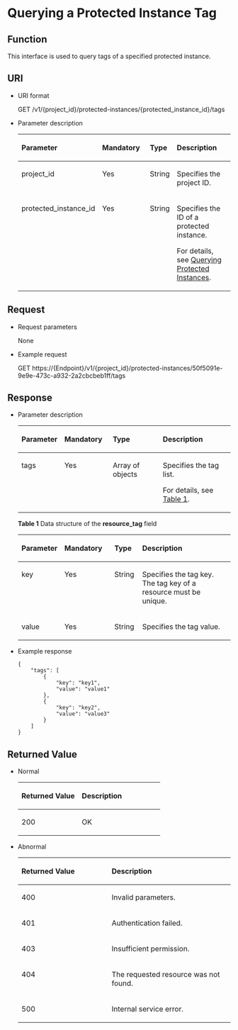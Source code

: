 # Querying a Protected Instance Tag<a name="sdrs_05_0805"></a>

## Function<a name="section4824646124711"></a>

This interface is used to query tags of a specified protected instance.

## URI<a name="section182518469474"></a>

-   URI format

    GET /v1/\{project\_id\}/protected-instances/\{protected\_instance\_id\}/tags

-   Parameter description

    <a name="table982754614711"></a>
    <table><thead align="left"><tr id="row796014469473"><th class="cellrowborder" valign="top" width="19.39%" id="mcps1.1.5.1.1"><p id="p696084618471"><a name="p696084618471"></a><a name="p696084618471"></a><strong id="b842352706162023"><a name="b842352706162023"></a><a name="b842352706162023"></a>Parameter</strong></p>
    </th>
    <th class="cellrowborder" valign="top" width="26.530000000000005%" id="mcps1.1.5.1.2"><p id="p119603469470"><a name="p119603469470"></a><a name="p119603469470"></a><strong id="b84235270615447"><a name="b84235270615447"></a><a name="b84235270615447"></a>Mandatory</strong></p>
    </th>
    <th class="cellrowborder" valign="top" width="12.24%" id="mcps1.1.5.1.3"><p id="p49602046114713"><a name="p49602046114713"></a><a name="p49602046114713"></a><strong id="b84235270615453"><a name="b84235270615453"></a><a name="b84235270615453"></a>Type</strong></p>
    </th>
    <th class="cellrowborder" valign="top" width="41.84%" id="mcps1.1.5.1.4"><p id="p129601446124715"><a name="p129601446124715"></a><a name="p129601446124715"></a><strong id="b84235270615457"><a name="b84235270615457"></a><a name="b84235270615457"></a>Description</strong></p>
    </th>
    </tr>
    </thead>
    <tbody><tr id="row696014694719"><td class="cellrowborder" valign="top" width="19.39%" headers="mcps1.1.5.1.1 "><p id="p0960746124715"><a name="p0960746124715"></a><a name="p0960746124715"></a>project_id</p>
    </td>
    <td class="cellrowborder" valign="top" width="26.530000000000005%" headers="mcps1.1.5.1.2 "><p id="p99601446154714"><a name="p99601446154714"></a><a name="p99601446154714"></a>Yes</p>
    </td>
    <td class="cellrowborder" valign="top" width="12.24%" headers="mcps1.1.5.1.3 "><p id="p2960146124716"><a name="p2960146124716"></a><a name="p2960146124716"></a>String</p>
    </td>
    <td class="cellrowborder" valign="top" width="41.84%" headers="mcps1.1.5.1.4 "><p id="p4960184612473"><a name="p4960184612473"></a><a name="p4960184612473"></a>Specifies the project ID.</p>
    </td>
    </tr>
    <tr id="row17960204684712"><td class="cellrowborder" valign="top" width="19.39%" headers="mcps1.1.5.1.1 "><p id="p596064624711"><a name="p596064624711"></a><a name="p596064624711"></a>protected_instance_id</p>
    </td>
    <td class="cellrowborder" valign="top" width="26.530000000000005%" headers="mcps1.1.5.1.2 "><p id="p3960184617471"><a name="p3960184617471"></a><a name="p3960184617471"></a>Yes</p>
    </td>
    <td class="cellrowborder" valign="top" width="12.24%" headers="mcps1.1.5.1.3 "><p id="p596064664713"><a name="p596064664713"></a><a name="p596064664713"></a>String</p>
    </td>
    <td class="cellrowborder" valign="top" width="41.84%" headers="mcps1.1.5.1.4 "><p id="p119613464471"><a name="p119613464471"></a><a name="p119613464471"></a>Specifies the ID of a protected instance.</p>
    <p id="p13101121716915"><a name="p13101121716915"></a><a name="p13101121716915"></a>For details, see <a href="querying-protected-instances.md">Querying Protected Instances</a>.</p>
    </td>
    </tr>
    </tbody>
    </table>


## Request<a name="section883411463475"></a>

-   Request parameters

    None

-   Example request

    GET https://\{Endpoint\}/v1/\{project\_id\}/protected-instances/50f5091e-9e9e-473c-a932-2a2cbcbeb1ff/tags


## Response<a name="section178349461475"></a>

-   Parameter description

    <a name="table17838184694718"></a>
    <table><thead align="left"><tr id="row10961046134712"><th class="cellrowborder" valign="top" width="10.2%" id="mcps1.1.5.1.1"><p id="p119611446134711"><a name="p119611446134711"></a><a name="p119611446134711"></a><strong id="b842352706162023_1"><a name="b842352706162023_1"></a><a name="b842352706162023_1"></a>Parameter</strong></p>
    </th>
    <th class="cellrowborder" valign="top" width="23.47%" id="mcps1.1.5.1.2"><p id="p1996104617477"><a name="p1996104617477"></a><a name="p1996104617477"></a><strong id="b84235270615447_1"><a name="b84235270615447_1"></a><a name="b84235270615447_1"></a>Mandatory</strong></p>
    </th>
    <th class="cellrowborder" valign="top" width="27.55%" id="mcps1.1.5.1.3"><p id="p1696124612470"><a name="p1696124612470"></a><a name="p1696124612470"></a><strong id="b84235270615453_1"><a name="b84235270615453_1"></a><a name="b84235270615453_1"></a>Type</strong></p>
    </th>
    <th class="cellrowborder" valign="top" width="38.78%" id="mcps1.1.5.1.4"><p id="p8961104644718"><a name="p8961104644718"></a><a name="p8961104644718"></a><strong id="b84235270615457_1"><a name="b84235270615457_1"></a><a name="b84235270615457_1"></a>Description</strong></p>
    </th>
    </tr>
    </thead>
    <tbody><tr id="row19961746114718"><td class="cellrowborder" valign="top" width="10.2%" headers="mcps1.1.5.1.1 "><p id="p396154604718"><a name="p396154604718"></a><a name="p396154604718"></a>tags</p>
    </td>
    <td class="cellrowborder" valign="top" width="23.47%" headers="mcps1.1.5.1.2 "><p id="p6961446124718"><a name="p6961446124718"></a><a name="p6961446124718"></a>Yes</p>
    </td>
    <td class="cellrowborder" valign="top" width="27.55%" headers="mcps1.1.5.1.3 "><p id="p1196144618478"><a name="p1196144618478"></a><a name="p1196144618478"></a>Array of objects</p>
    </td>
    <td class="cellrowborder" valign="top" width="38.78%" headers="mcps1.1.5.1.4 "><p id="p119611246124717"><a name="p119611246124717"></a><a name="p119611246124717"></a>Specifies the tag list.</p>
    <p id="p1582425517144"><a name="p1582425517144"></a><a name="p1582425517144"></a>For details, see <a href="#table684444618473">Table 1</a>.</p>
    </td>
    </tr>
    </tbody>
    </table>

    **Table  1**  Data structure of the  **resource\_tag**  field

    <a name="table684444618473"></a>
    <table><thead align="left"><tr id="row6961114614475"><th class="cellrowborder" valign="top" width="10.2%" id="mcps1.2.5.1.1"><p id="p179627461479"><a name="p179627461479"></a><a name="p179627461479"></a><strong id="b842352706162023_2"><a name="b842352706162023_2"></a><a name="b842352706162023_2"></a>Parameter</strong></p>
    </th>
    <th class="cellrowborder" valign="top" width="24.490000000000002%" id="mcps1.2.5.1.2"><p id="p139621546154716"><a name="p139621546154716"></a><a name="p139621546154716"></a><strong id="b84235270615447_2"><a name="b84235270615447_2"></a><a name="b84235270615447_2"></a>Mandatory</strong></p>
    </th>
    <th class="cellrowborder" valign="top" width="13.270000000000001%" id="mcps1.2.5.1.3"><p id="p11962174619471"><a name="p11962174619471"></a><a name="p11962174619471"></a><strong id="b84235270615453_2"><a name="b84235270615453_2"></a><a name="b84235270615453_2"></a>Type</strong></p>
    </th>
    <th class="cellrowborder" valign="top" width="52.04%" id="mcps1.2.5.1.4"><p id="p5962104694712"><a name="p5962104694712"></a><a name="p5962104694712"></a><strong id="b84235270615457_2"><a name="b84235270615457_2"></a><a name="b84235270615457_2"></a>Description</strong></p>
    </th>
    </tr>
    </thead>
    <tbody><tr id="row1596254615471"><td class="cellrowborder" valign="top" width="10.2%" headers="mcps1.2.5.1.1 "><p id="p996217464474"><a name="p996217464474"></a><a name="p996217464474"></a>key</p>
    </td>
    <td class="cellrowborder" valign="top" width="24.490000000000002%" headers="mcps1.2.5.1.2 "><p id="p0962194644715"><a name="p0962194644715"></a><a name="p0962194644715"></a>Yes</p>
    </td>
    <td class="cellrowborder" valign="top" width="13.270000000000001%" headers="mcps1.2.5.1.3 "><p id="p4962144644720"><a name="p4962144644720"></a><a name="p4962144644720"></a>String</p>
    </td>
    <td class="cellrowborder" valign="top" width="52.04%" headers="mcps1.2.5.1.4 "><p id="p13546111671114"><a name="p13546111671114"></a><a name="p13546111671114"></a>Specifies the tag key. The tag key of a resource must be unique.</p>
    </td>
    </tr>
    <tr id="row496204664713"><td class="cellrowborder" valign="top" width="10.2%" headers="mcps1.2.5.1.1 "><p id="p10962346174712"><a name="p10962346174712"></a><a name="p10962346174712"></a>value</p>
    </td>
    <td class="cellrowborder" valign="top" width="24.490000000000002%" headers="mcps1.2.5.1.2 "><p id="p1096224619477"><a name="p1096224619477"></a><a name="p1096224619477"></a>Yes</p>
    </td>
    <td class="cellrowborder" valign="top" width="13.270000000000001%" headers="mcps1.2.5.1.3 "><p id="p396284611472"><a name="p396284611472"></a><a name="p396284611472"></a>String</p>
    </td>
    <td class="cellrowborder" valign="top" width="52.04%" headers="mcps1.2.5.1.4 "><p id="p613413217119"><a name="p613413217119"></a><a name="p613413217119"></a>Specifies the tag value.</p>
    </td>
    </tr>
    </tbody>
    </table>


-   Example response

    ```
    {
        "tags": [
            {
                "key": "key1",
                "value": "value1"
            },
            {
                "key": "key2",
                "value": "value3"
            }
        ]
    }
    ```


## **Returned Value**<a name="section486354618476"></a>

-   Normal

    <a name="table19866104694716"></a>
    <table><thead align="left"><tr id="row7963134614470"><th class="cellrowborder" valign="top" width="42.42%" id="mcps1.1.3.1.1"><p id="p1696315467474"><a name="p1696315467474"></a><a name="p1696315467474"></a><strong id="b842352706175024_1"><a name="b842352706175024_1"></a><a name="b842352706175024_1"></a>Returned Value</strong></p>
    </th>
    <th class="cellrowborder" valign="top" width="57.58%" id="mcps1.1.3.1.2"><p id="p1596315467473"><a name="p1596315467473"></a><a name="p1596315467473"></a><strong id="b84235270615457_3"><a name="b84235270615457_3"></a><a name="b84235270615457_3"></a>Description</strong></p>
    </th>
    </tr>
    </thead>
    <tbody><tr id="row396317469476"><td class="cellrowborder" valign="top" width="42.42%" headers="mcps1.1.3.1.1 "><p id="p17963154694714"><a name="p17963154694714"></a><a name="p17963154694714"></a>200</p>
    </td>
    <td class="cellrowborder" valign="top" width="57.58%" headers="mcps1.1.3.1.2 "><p id="p11963184613472"><a name="p11963184613472"></a><a name="p11963184613472"></a>OK</p>
    </td>
    </tr>
    </tbody>
    </table>


-   Abnormal

    <a name="table1486854619478"></a>
    <table><thead align="left"><tr id="row496334618471"><th class="cellrowborder" valign="top" width="42.42%" id="mcps1.1.3.1.1"><p id="p1696344615478"><a name="p1696344615478"></a><a name="p1696344615478"></a><strong id="b842352706175024_2"><a name="b842352706175024_2"></a><a name="b842352706175024_2"></a>Returned Value</strong></p>
    </th>
    <th class="cellrowborder" valign="top" width="57.58%" id="mcps1.1.3.1.2"><p id="p6963184614475"><a name="p6963184614475"></a><a name="p6963184614475"></a><strong id="b84235270615457_4"><a name="b84235270615457_4"></a><a name="b84235270615457_4"></a>Description</strong></p>
    </th>
    </tr>
    </thead>
    <tbody><tr id="row14963046204717"><td class="cellrowborder" valign="top" width="42.42%" headers="mcps1.1.3.1.1 "><p id="p09631146194710"><a name="p09631146194710"></a><a name="p09631146194710"></a>400</p>
    </td>
    <td class="cellrowborder" valign="top" width="57.58%" headers="mcps1.1.3.1.2 "><p id="p396354619470"><a name="p396354619470"></a><a name="p396354619470"></a>Invalid parameters.</p>
    </td>
    </tr>
    <tr id="row7963104613472"><td class="cellrowborder" valign="top" width="42.42%" headers="mcps1.1.3.1.1 "><p id="p496313465475"><a name="p496313465475"></a><a name="p496313465475"></a>401</p>
    </td>
    <td class="cellrowborder" valign="top" width="57.58%" headers="mcps1.1.3.1.2 "><p id="p0963184664715"><a name="p0963184664715"></a><a name="p0963184664715"></a>Authentication failed.</p>
    </td>
    </tr>
    <tr id="row11963846174710"><td class="cellrowborder" valign="top" width="42.42%" headers="mcps1.1.3.1.1 "><p id="p9963174612474"><a name="p9963174612474"></a><a name="p9963174612474"></a>403</p>
    </td>
    <td class="cellrowborder" valign="top" width="57.58%" headers="mcps1.1.3.1.2 "><p id="p12963154664712"><a name="p12963154664712"></a><a name="p12963154664712"></a>Insufficient permission.</p>
    </td>
    </tr>
    <tr id="row59631464478"><td class="cellrowborder" valign="top" width="42.42%" headers="mcps1.1.3.1.1 "><p id="p199644460479"><a name="p199644460479"></a><a name="p199644460479"></a>404</p>
    </td>
    <td class="cellrowborder" valign="top" width="57.58%" headers="mcps1.1.3.1.2 "><p id="p169641346134712"><a name="p169641346134712"></a><a name="p169641346134712"></a>The requested resource was not found.</p>
    </td>
    </tr>
    <tr id="row296464624720"><td class="cellrowborder" valign="top" width="42.42%" headers="mcps1.1.3.1.1 "><p id="p11964174611471"><a name="p11964174611471"></a><a name="p11964174611471"></a>500</p>
    </td>
    <td class="cellrowborder" valign="top" width="57.58%" headers="mcps1.1.3.1.2 "><p id="p199641546124713"><a name="p199641546124713"></a><a name="p199641546124713"></a>Internal service error.</p>
    </td>
    </tr>
    </tbody>
    </table>


